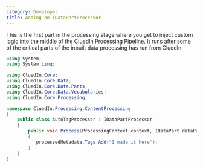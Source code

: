 ```yaml
---
category: Developer
title: Adding an IDataPartProcessor
---
```


This is the first part in the processing stage where you get to inject custom logic into the middle of the CluedIn Processing Pipeline. It runs after some of the critical parts of the inbuilt data processing has run from CluedIn.

```csharp
using System;
using System.Linq;

using CluedIn.Core;
using CluedIn.Core.Data;
using CluedIn.Core.Data.Parts;
using CluedIn.Core.Data.Vocabularies;
using CluedIn.Core.Processing;

namespace CluedIn.Processing.ContentProcessing
{
    public class AutoTagProcessor : IDataPartProcessor
    {
        public void Process(ProcessingContext context, IDataPart dataPart, IProcessedEntityMetadataPart processedMetadata)
        {
           processedMetadata.Tags.Add("I made it here");
        }
    }
}

```
